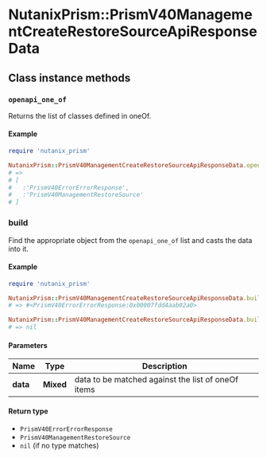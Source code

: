 # NutanixPrism::PrismV40ManagementCreateRestoreSourceApiResponseData

## Class instance methods

### `openapi_one_of`

Returns the list of classes defined in oneOf.

#### Example

```ruby
require 'nutanix_prism'

NutanixPrism::PrismV40ManagementCreateRestoreSourceApiResponseData.openapi_one_of
# =>
# [
#   :'PrismV40ErrorErrorResponse',
#   :'PrismV40ManagementRestoreSource'
# ]
```

### build

Find the appropriate object from the `openapi_one_of` list and casts the data into it.

#### Example

```ruby
require 'nutanix_prism'

NutanixPrism::PrismV40ManagementCreateRestoreSourceApiResponseData.build(data)
# => #<PrismV40ErrorErrorResponse:0x00007fdd4aab02a0>

NutanixPrism::PrismV40ManagementCreateRestoreSourceApiResponseData.build(data_that_doesnt_match)
# => nil
```

#### Parameters

| Name | Type | Description |
| ---- | ---- | ----------- |
| **data** | **Mixed** | data to be matched against the list of oneOf items |

#### Return type

- `PrismV40ErrorErrorResponse`
- `PrismV40ManagementRestoreSource`
- `nil` (if no type matches)

